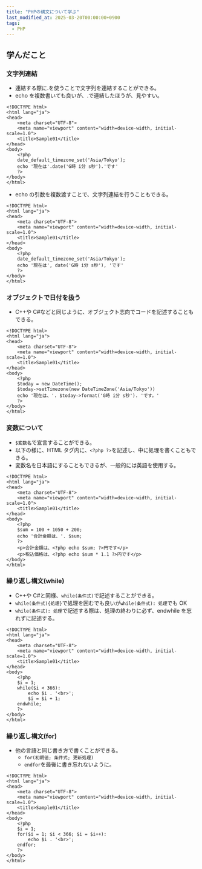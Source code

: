 ```yaml
---
title: "PHPの構文について学ぶ"
last_modified_at: 2025-03-20T00:00:00+0900
tags:
  - PHP
---
```


## 学んだこと

### 文字列連結

- 連結する際に.を使うことで文字列を連結することができる。
- echo を複数書いても良いが、.で連結したほうが、見やすい。

```
<!DOCTYPE html>
<html lang="ja">
<head>
    <meta charset="UTF-8">
    <meta name="viewport" content="width=device-width, initial-scale=1.0">
    <title>Sample01</title>
</head>
<body>
    <?php
    date_default_timezone_set('Asia/Tokyo');
    echo '現在は'.date('G時 i分 s秒').'です'
    ?>
</body>
</html>

```

- echo の引数を複数渡すことで、文字列連結を行うこともできる。

```
<!DOCTYPE html>
<html lang="ja">
<head>
    <meta charset="UTF-8">
    <meta name="viewport" content="width=device-width, initial-scale=1.0">
    <title>Sample01</title>
</head>
<body>
    <?php
    date_default_timezone_set('Asia/Tokyo');
    echo '現在は', date('G時 i分 s秒'), 'です'
    ?>
</body>
</html>
```

### オブジェクトで日付を扱う

- C++や C#などと同じように、オブジェクト志向でコードを記述することもできる。

```
<!DOCTYPE html>
<html lang="ja">
<head>
    <meta charset="UTF-8">
    <meta name="viewport" content="width=device-width, initial-scale=1.0">
    <title>Sample01</title>
</head>
<body>
    <?php
    $today = new DateTime();
    $today->setTimezone(new DateTimeZone('Asia/Tokyo'))
    echo '現在は、'. $today->format('G時 i分 s秒'). 'です。'
    ?>
</body>
</html>
```

### 変数について

- `$変数名`で宣言することができる。
- 以下の様に、HTML タグ内に、`<?php ?>`を記述し、中に処理を書くこともできる。
- 変数名を日本語にすることもできるが、一般的には英語を使用する。

```
<!DOCTYPE html>
<html lang="ja">
<head>
    <meta charset="UTF-8">
    <meta name="viewport" content="width=device-width, initial-scale=1.0">
    <title>Sample01</title>
</head>
<body>
    <?php
    $sum = 100 + 1050 + 200;
    echo '合計金額は、'. $sum;
    ?>
    <p>合計金額は、<?php echo $sum; ?>円です</p>
    <p>税込価格は、<?php echo $sum * 1.1 ?>円です</p>
</body>
</html>
```

### 繰り返し構文(while)

- C++や C#と同様、`while(条件式)`で記述することができる。
- `while(条件式){処理}`で処理を囲むでも良いが`while(条件式): 処理`でも OK
- `while(条件式): 処理`で記述する際は、処理の終わりに必ず、endwhile を忘れずに記述する。

```
<!DOCTYPE html>
<html lang="ja">
<head>
    <meta charset="UTF-8">
    <meta name="viewport" content="width=device-width, initial-scale=1.0">
    <title>Sample01</title>
</head>
<body>
    <?php
    $i = 1;
    while($i < 366):
        echo $i . '<br>';
        $i = $i + 1;
    endwhile;
    ?>
</body>
</html>

```

### 繰り返し構文(for)

- 他の言語と同じ書き方で書くことができる。
  - `for(初期値; 条件式; 更新処理)`
  - `endfor`を最後に書き忘れないように。

```
<!DOCTYPE html>
<html lang="ja">
<head>
    <meta charset="UTF-8">
    <meta name="viewport" content="width=device-width, initial-scale=1.0">
    <title>Sample01</title>
</head>
<body>
    <?php
    $i = 1;
    for($i = 1; $i < 366; $i = $i++):
        echo $i . '<br>';
    endfor;
    ?>
</body>
</html>

```
